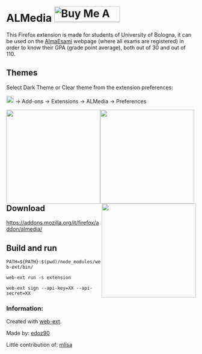 # ALMedia <a href="https://www.buymeacoffee.com/d0d0" target="_blank"><img src="https://www.buymeacoffee.com/assets/img/custom_images/yellow_img.png" alt="Buy Me A Coffee" style="height: 41px !important;width: 174px !important;box-shadow: 0px 3px 2px 0px rgba(190, 190, 190, 0.5) !important;-webkit-box-shadow: 0px 3px 2px 0px rgba(190, 190, 190, 0.5) !important;" ></a>

This Firefox extension is made for students of University of Bologna, it can be used on the [AlmaEsami](https://almaesami.unibo.it) webpage (where all exams are registered) in order to know their GPA (grade point average), both out of 30 and out of 110.

## Themes
Select Dark Theme or Clear theme from the extension preferences:

<img src="https://blog.swisscows.ch/wp-content/uploads/2016/04/hamburger-icon.jpg" alt="Preferences" height="20"/> &rarr; Add-ons &rarr; Extensions &rarr; ALMedia &rarr; Preferences

<img width="250" style="float: left;" src="https://addons.cdn.mozilla.net/user-media/previews/full/173/173984.png?modified=1462870353"/>
<img width="250" style="float: left;" src="https://addons.cdn.mozilla.net/user-media/previews/full/173/173985.png?modified=1462870353"/>
<img width="250" style="float: right;" src="https://addons.cdn.mozilla.net/user-media/previews/full/173/173986.png?modified=1462870353"/>

## Download 
https://addons.mozilla.org/it/firefox/addon/almedia/

## Build and run

`PATH=${PATH}:$(pwd)/node_modules/web-ext/bin/`

`web-ext run -s extension`

`web-ext sign --api-key=XX --api-secret=XX`

### Information:
Created with [web-ext](https://www.npmjs.com/package/web-ext).

Made by: 
[edoz90](https://github.com/edoz90)

Little contribution of:
[mlisa](https://github.com/mlisa)
